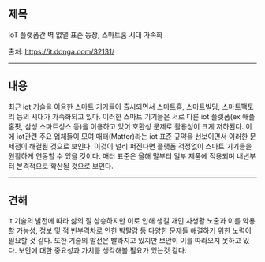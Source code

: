 ## 제목
IoT 플랫폼간 벽 없앨 표준 등장, 스마트홈 시대 가속화

출처: <https://it.donga.com/32131/>
***
## 내용
 최근 iot 기술을 이용한 스마트 기기들이 출시되면서 스마트홈, 스마트빌딩, 스마트팩토리 등의 시대가 가속화되고 있다. 이러한 스마트 기기들은 서로 다른 iot 플랫폼(ex 애플홈팟, 삼성 스마트싱스 등)을 이용하고 있어 호환성 문제로 활용성이 크게 저하된다. 이에 iot관련 주요 업체들이 모여 매터(Matter)라는 iot 표준 규약을 선보이면서 이러한 문제점이 해결될 것으로 보인다. 이것이 널리 퍼진다면 플랫폼 걱정없이 스마트 기기들을 원활하게 연동할 수 있을 것이다. 매터 표준은 올해 말부터 일부 제품에 적용되며 내년부터 본격적으로 확산될 것으로 보인다.
***
## 견해
it 기술의 발전에 따라 삶의 질 상승하지만 이로 인해 생길 개인 사생활 노출과 이를 악용할 가능성, 정보 및 적 빈부격차로 인한 박탈감 등 다양한 문제들 해결하기 위한 노력이 필요할 것 같다. 또한 기술의 발전은 빨라지고 있지만 보안이 이를 따라오지 못하고 있다. 보안에 대한 중요성과 가치를 생각해볼 필요가 있는것 같다.
